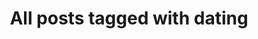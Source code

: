 ---
layout: tag
title: "All posts tagged with dating"
permalink: /weblog/tags/dating/
taxonomy: dating
---